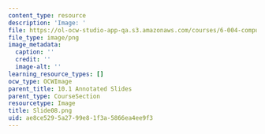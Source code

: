 ```yaml
---
content_type: resource
description: 'Image: '
file: https://ol-ocw-studio-app-qa.s3.amazonaws.com/courses/6-004-computation-structures-spring-2017/ae8ce5295a2799e81f3a5866ea4ee9f3_Slide08.png
file_type: image/png
image_metadata:
  caption: ''
  credit: ''
  image-alt: ''
learning_resource_types: []
ocw_type: OCWImage
parent_title: 10.1 Annotated Slides
parent_type: CourseSection
resourcetype: Image
title: Slide08.png
uid: ae8ce529-5a27-99e8-1f3a-5866ea4ee9f3
---
```


